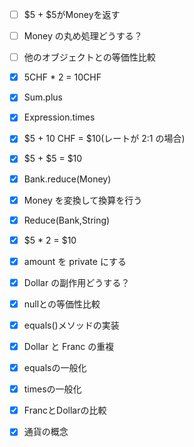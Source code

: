 - [ ] $5 + $5がMoneyを返す
- [ ] Money の丸め処理どうする？
- [ ] 他のオブジェクトとの等価性比較
- [x] 5CHF * 2 = 10CHF
- [x] Sum.plus
- [x] Expression.times

- [x] $5 + 10 CHF = $10(レートが 2:1 の場合)
- [x] $5 + $5 = $10
- [x] Bank.reduce(Money)
- [x] Money を変換して換算を行う
- [x] Reduce(Bank,String)
- [x] $5 * 2 = $10
- [x] amount を private にする
- [x] Dollar の副作用どうする？
- [x] nullとの等価性比較
- [x] equals()メソッドの実装
- [x] Dollar と Franc の重複
- [x] equalsの一般化
- [x] timesの一般化
- [x] FrancとDollarの比較
- [x] 通貨の概念
